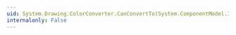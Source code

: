 ```yaml
---
uid: System.Drawing.ColorConverter.CanConvertTo(System.ComponentModel.ITypeDescriptorContext,System.Type)
internalonly: False
---
```

